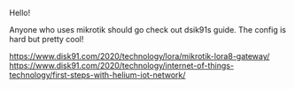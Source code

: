 Hello!

Anyone who uses mikrotik should go check out dsik91s guide.
The config is hard but pretty cool!

https://www.disk91.com/2020/technology/lora/mikrotik-lora8-gateway/
https://www.disk91.com/2020/technology/internet-of-things-technology/first-steps-with-helium-iot-network/
